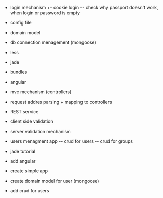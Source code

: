 ﻿+ login mechanism
+- cookie login
-- check why passport doesn't work, when login or password is empty
- config file
- domain model
- db connection menagement (mongoose)
- less
- jade
- bundles
- angular
- mvc mechanism (controllers)
- request addres parsing + mapping to controllers
- REST service
- client side validation
- server validation mechanism

- users menagment app
-- crud for users
-- crud for groups




- jade tutorial
- add angular
- create simple app
- create domain model for user (mongoose)
- add crud for users
